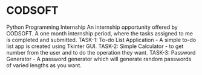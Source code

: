 # CODSOFT
Python Programming Internship
An internship opportunity offered by CODSOFT. A one month internship period, where the tasks assigned to me is completed and submitted.
TASK-1: To-do List Application - A simple to-do list app is created using Tkinter GUI.
TASK-2: Simple Calculator - to get number from the user and to do the operation they want.
TASK-3: Password Generator - A password generator which will generate random passwords of varied lengths as you want.
